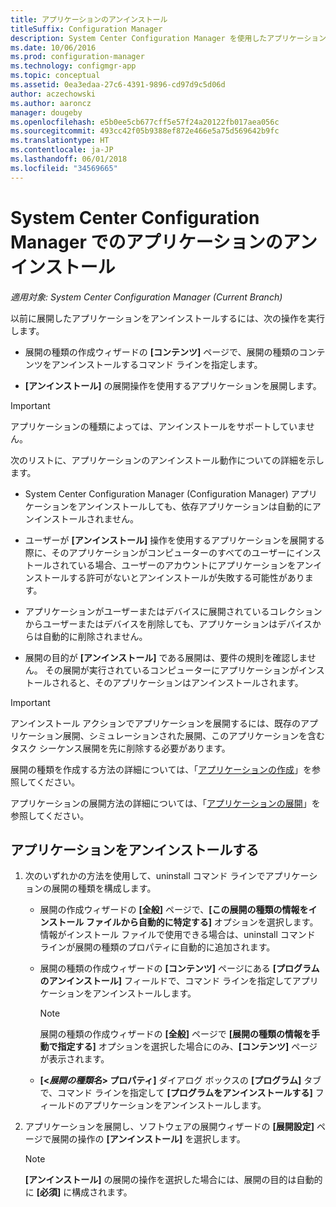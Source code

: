 ```yaml
---
title: アプリケーションのアンインストール
titleSuffix: Configuration Manager
description: System Center Configuration Manager を使用したアプリケーションのアンインストール
ms.date: 10/06/2016
ms.prod: configuration-manager
ms.technology: configmgr-app
ms.topic: conceptual
ms.assetid: 0ea3edaa-27c6-4391-9896-cd97d9c5d06d
author: aczechowski
ms.author: aaroncz
manager: dougeby
ms.openlocfilehash: e5b0ee5cb677cff5e57f24a20122fb017aea056c
ms.sourcegitcommit: 493cc42f05b9388ef872e466e5a75d569642b9fc
ms.translationtype: HT
ms.contentlocale: ja-JP
ms.lasthandoff: 06/01/2018
ms.locfileid: "34569665"
---
```

# <a name="uninstall-applications-with-system-center-configuration-manager"></a>System Center Configuration Manager でのアプリケーションのアンインストール

*適用対象: System Center Configuration Manager (Current Branch)*


以前に展開したアプリケーションをアンインストールするには、次の操作を実行します。

-   展開の種類の作成ウィザードの **[コンテンツ]** ページで、展開の種類のコンテンツをアンインストールするコマンド ラインを指定します。  

-   **[アンインストール]** の展開操作を使用するアプリケーションを展開します。  

> [!IMPORTANT]  
> アプリケーションの種類によっては、アンインストールをサポートしていません。  

 次のリストに、アプリケーションのアンインストール動作についての詳細を示します。  

-   System Center Configuration Manager (Configuration Manager) アプリケーションをアンインストールしても、依存アプリケーションは自動的にアンインストールされません。  

-   ユーザーが **[アンインストール]** 操作を使用するアプリケーションを展開する際に、そのアプリケーションがコンピューターのすべてのユーザーにインストールされている場合、ユーザーのアカウントにアプリケーションをアンインストールする許可がないとアンインストールが失敗する可能性があります。  

-   アプリケーションがユーザーまたはデバイスに展開されているコレクションからユーザーまたはデバイスを削除しても、アプリケーションはデバイスからは自動的に削除されません。  

-   展開の目的が **[アンインストール]** である展開は、要件の規則を確認しません。 その展開が実行されているコンピューターにアプリケーションがインストールされると、そのアプリケーションはアンインストールされます。  

> [!IMPORTANT]  
> アンインストール アクションでアプリケーションを展開するには、既存のアプリケーション展開、シミュレーションされた展開、このアプリケーションを含むタスク シーケンス展開を先に削除する必要があります。 

 展開の種類を作成する方法の詳細については、「[アプリケーションの作成](../../apps/deploy-use/create-applications.md)」を参照してください。  

 アプリケーションの展開方法の詳細については、「[アプリケーションの展開](../../apps/deploy-use/deploy-applications.md)」を参照してください。  

## <a name="uninstall-an-application"></a>アプリケーションをアンインストールする  

1.  次のいずれかの方法を使用して、uninstall コマンド ラインでアプリケーションの展開の種類を構成します。  

    -   展開の作成ウィザードの **[全般]** ページで、**[この展開の種類の情報をインストール ファイルから自動的に特定する]** オプションを選択します。 情報がインストール ファイルで使用できる場合は、uninstall コマンド ラインが展開の種類のプロパティに自動的に追加されます。  

    -   展開の種類の作成ウィザードの **[コンテンツ]** ページにある **[プログラムのアンインストール]** フィールドで、コマンド ラインを指定してアプリケーションをアンインストールします。  

        > [!NOTE]  
        >  展開の種類の作成ウィザードの **[全般]** ページで **[展開の種類の情報を手動で指定する]** オプションを選択した場合にのみ、**[コンテンツ]** ページが表示されます。  

    -   **[<*展開の種類名*> プロパティ]** ダイアログ ボックスの **[プログラム]** タブで、コマンド ラインを指定して **[プログラムをアンインストールする]** フィールドのアプリケーションをアンインストールします。  

2.  アプリケーションを展開し、ソフトウェアの展開ウィザードの **[展開設定]** ページで展開の操作の **[アンインストール]** を選択します。  

    > [!NOTE]  
    >  **[アンインストール]** の展開の操作を選択した場合には、展開の目的は自動的に **[必須]** に構成されます。  
